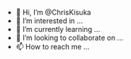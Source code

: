 - 👋 Hi, I’m @ChrisKisuka
- 👀 I’m interested in ...
- 🌱 I’m currently learning ...
- 💞️ I’m looking to collaborate on ...
- 📫 How to reach me ...

<!---
ChrisKisuka/ChrisKisuka is a ✨ special ✨ repository because its `README.md` (this file) appears on your GitHub profile.
You can click the Preview link to take a look at your changes.
--->
